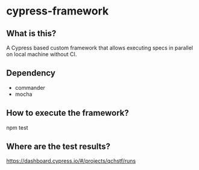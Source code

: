 # cypress-framework

## What is this?
A Cypress based custom framework that allows executing specs in parallel on local machine without CI.

## Dependency
- commander
- mocha

## How to execute the framework?

npm test

## Where are the test results?

https://dashboard.cypress.io/#/projects/qchstf/runs
